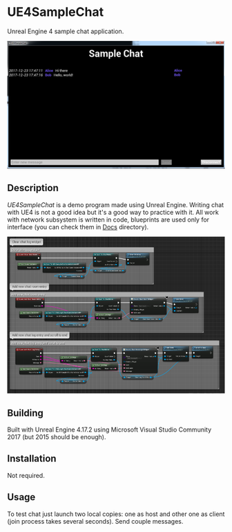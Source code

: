 # UE4SampleChat

Unreal Engine 4 sample chat application.

![chat](Docs/SampleChat.png "Chat interface")

## Description

_UE4SampleChat_ is a demo program made using Unreal Engine. Writing chat with UE4 is not a good idea but it's a good way to practice with it.
All work with network subsystem is written in code, blueprints are used only for interface (you can check them in [Docs](Docs/) directory).

![controller](Docs/PlayerControllerBP.png "Player Controller Blueprint")

## Building

Built with Unreal Engine 4.17.2 using Microsoft Visual Studio Community 2017 (but 2015 should be enough).

## Installation

Not required.

## Usage

To test chat just launch two local copies: one as host and other one as client (join process takes several seconds).
Send couple messages.
